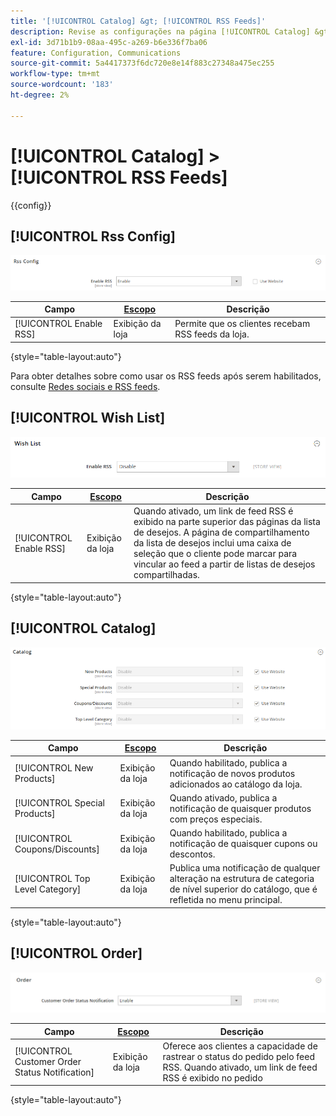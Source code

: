 ```yaml
---
title: '[!UICONTROL Catalog] &gt; [!UICONTROL RSS Feeds]'
description: Revise as configurações na página [!UICONTROL Catalog] &gt; [!UICONTROL RSS Feeds] do Administrador do Commerce.
exl-id: 3d71b1b9-08aa-495c-a269-b6e336f7ba06
feature: Configuration, Communications
source-git-commit: 5a4417373f6dc720e8e14f883c27348a475ec255
workflow-type: tm+mt
source-wordcount: '183'
ht-degree: 2%

---
```


# [!UICONTROL Catalog] > [!UICONTROL RSS Feeds]

{{config}}

## [!UICONTROL Rss Config]

![Rss Config](./assets/rss-feeds-rss-config.png)<!-- zoom -->

<!-- [Rss Config](https://experienceleague.adobe.com/pt-br/docs/commerce-admin/marketing/communications/social-rss) -->

| Campo | [Escopo](../../getting-started/websites-stores-views.md#scope-settings) | Descrição |
|--- |--- |--- |
| [!UICONTROL Enable RSS] | Exibição da loja | Permite que os clientes recebam RSS feeds da loja. |

{style="table-layout:auto"}

Para obter detalhes sobre como usar os RSS feeds após serem habilitados, consulte [Redes sociais e RSS feeds](../../merchandising-promotions/social-rss.md).

## [!UICONTROL Wish List]

![Lista de desejos](./assets/rss-feeds-wishlist.png)<!-- zoom -->

<!-- [Wish List](https://experienceleague.adobe.com/pt-br/docs/commerce-admin/stores-sales/shopper-tools/wish-lists/wishlists) -->

| Campo | [Escopo](../../getting-started/websites-stores-views.md#scope-settings) | Descrição |
|--- |--- |--- |
| [!UICONTROL Enable RSS] | Exibição da loja | Quando ativado, um link de feed RSS é exibido na parte superior das páginas da lista de desejos. A página de compartilhamento da lista de desejos inclui uma caixa de seleção que o cliente pode marcar para vincular ao feed a partir de listas de desejos compartilhadas. |

{style="table-layout:auto"}

## [!UICONTROL Catalog]

![Catálogo](./assets/rss-feeds-catalog.png)<!-- zoom -->

<!-- [Catalog](https://experienceleague.adobe.com/pt-br/docs/commerce-admin/catalog/catalog-menu) -->

| Campo | [Escopo](../../getting-started/websites-stores-views.md#scope-settings) | Descrição |
|--- |--- |--- |
| [!UICONTROL New Products] | Exibição da loja | Quando habilitado, publica a notificação de novos produtos adicionados ao catálogo da loja. |
| [!UICONTROL Special Products] | Exibição da loja | Quando ativado, publica a notificação de quaisquer produtos com preços especiais. |
| [!UICONTROL Coupons/Discounts] | Exibição da loja | Quando habilitado, publica a notificação de quaisquer cupons ou descontos. |
| [!UICONTROL Top Level Category] | Exibição da loja | Publica uma notificação de qualquer alteração na estrutura de categoria de nível superior do catálogo, que é refletida no menu principal. |

{style="table-layout:auto"}

## [!UICONTROL Order]

![Pedido](./assets/rss-feeds-order.png)<!-- zoom -->

<!-- [Order](https://experienceleague.adobe.com/pt-br/docs/commerce-admin/stores-sales/order-management/orders/order-status#notification) -->

| Campo | [Escopo](../../getting-started/websites-stores-views.md#scope-settings) | Descrição |
|--- |--- |--- |
| [!UICONTROL Customer Order Status Notification] | Exibição da loja | Oferece aos clientes a capacidade de rastrear o status do pedido pelo feed RSS. Quando ativado, um link de feed RSS é exibido no pedido |

{style="table-layout:auto"}
